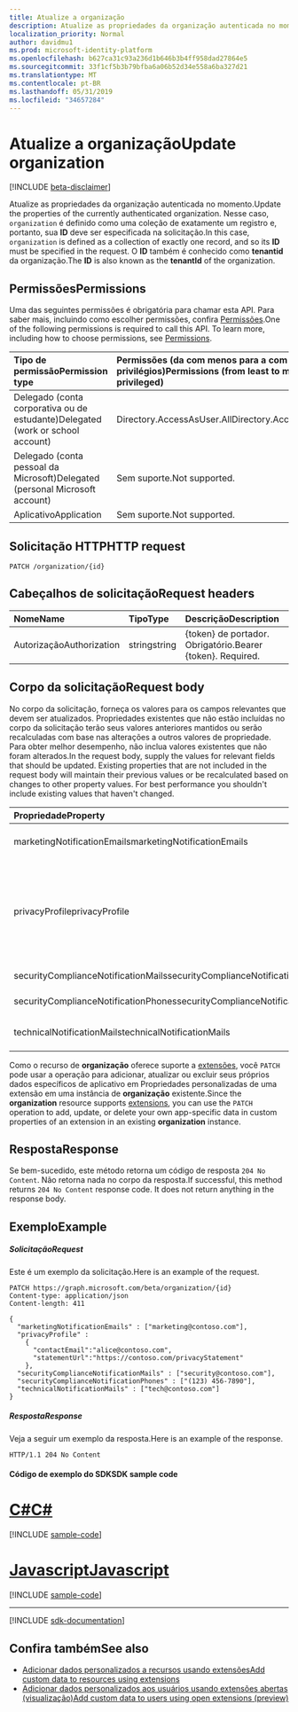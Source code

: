 ```yaml
---
title: Atualize a organização
description: Atualize as propriedades da organização autenticada no momento.
localization_priority: Normal
author: davidmu1
ms.prod: microsoft-identity-platform
ms.openlocfilehash: b627ca31c93a236d1b646b3b4ff958dad27864e5
ms.sourcegitcommit: 33f1cf5b3b79bfba6a06b52d34e558a6ba327d21
ms.translationtype: MT
ms.contentlocale: pt-BR
ms.lasthandoff: 05/31/2019
ms.locfileid: "34657284"
---
```

# <a name="update-organization"></a><span data-ttu-id="45302-103">Atualize a organização</span><span class="sxs-lookup"><span data-stu-id="45302-103">Update organization</span></span>

[!INCLUDE [beta-disclaimer](../../includes/beta-disclaimer.md)]

<span data-ttu-id="45302-104">Atualize as propriedades da organização autenticada no momento.</span><span class="sxs-lookup"><span data-stu-id="45302-104">Update the properties of the currently authenticated organization.</span></span> <span data-ttu-id="45302-105">Nesse caso, `organization` é definido como uma coleção de exatamente um registro e, portanto, sua **ID** deve ser especificada na solicitação.</span><span class="sxs-lookup"><span data-stu-id="45302-105">In this case, `organization` is defined as a collection of exactly one record, and so its **ID** must be specified in the request.</span></span>  <span data-ttu-id="45302-106">O **ID** também é conhecido como **tenantid** da organização.</span><span class="sxs-lookup"><span data-stu-id="45302-106">The **ID** is also known as the **tenantId** of the organization.</span></span>

## <a name="permissions"></a><span data-ttu-id="45302-107">Permissões</span><span class="sxs-lookup"><span data-stu-id="45302-107">Permissions</span></span>

<span data-ttu-id="45302-p102">Uma das seguintes permissões é obrigatória para chamar esta API. Para saber mais, incluindo como escolher permissões, confira [Permissões](/graph/permissions-reference).</span><span class="sxs-lookup"><span data-stu-id="45302-p102">One of the following permissions is required to call this API. To learn more, including how to choose permissions, see [Permissions](/graph/permissions-reference).</span></span>

|<span data-ttu-id="45302-110">Tipo de permissão</span><span class="sxs-lookup"><span data-stu-id="45302-110">Permission type</span></span> | <span data-ttu-id="45302-111">Permissões (da com menos para a com mais privilégios)</span><span class="sxs-lookup"><span data-stu-id="45302-111">Permissions (from least to most privileged)</span></span> |
|:--------------------|:---------------------------------------------------------|
|<span data-ttu-id="45302-112">Delegado (conta corporativa ou de estudante)</span><span class="sxs-lookup"><span data-stu-id="45302-112">Delegated (work or school account)</span></span> | <span data-ttu-id="45302-113">Directory.AccessAsUser.All</span><span class="sxs-lookup"><span data-stu-id="45302-113">Directory.AccessAsUser.All</span></span> |
|<span data-ttu-id="45302-114">Delegado (conta pessoal da Microsoft)</span><span class="sxs-lookup"><span data-stu-id="45302-114">Delegated (personal Microsoft account)</span></span> | <span data-ttu-id="45302-115">Sem suporte.</span><span class="sxs-lookup"><span data-stu-id="45302-115">Not supported.</span></span> |
|<span data-ttu-id="45302-116">Aplicativo</span><span class="sxs-lookup"><span data-stu-id="45302-116">Application</span></span> | <span data-ttu-id="45302-117">Sem suporte.</span><span class="sxs-lookup"><span data-stu-id="45302-117">Not supported.</span></span> |

## <a name="http-request"></a><span data-ttu-id="45302-118">Solicitação HTTP</span><span class="sxs-lookup"><span data-stu-id="45302-118">HTTP request</span></span>

<!-- { "blockType": "ignored" } -->

```http
PATCH /organization/{id}
```

## <a name="request-headers"></a><span data-ttu-id="45302-119">Cabeçalhos de solicitação</span><span class="sxs-lookup"><span data-stu-id="45302-119">Request headers</span></span>

| <span data-ttu-id="45302-120">Nome</span><span class="sxs-lookup"><span data-stu-id="45302-120">Name</span></span>       | <span data-ttu-id="45302-121">Tipo</span><span class="sxs-lookup"><span data-stu-id="45302-121">Type</span></span> | <span data-ttu-id="45302-122">Descrição</span><span class="sxs-lookup"><span data-stu-id="45302-122">Description</span></span>|
|:-----------|:------|:----------|
| <span data-ttu-id="45302-123">Autorização</span><span class="sxs-lookup"><span data-stu-id="45302-123">Authorization</span></span>  | <span data-ttu-id="45302-124">string</span><span class="sxs-lookup"><span data-stu-id="45302-124">string</span></span>  | <span data-ttu-id="45302-p103">{token} de portador. Obrigatório.</span><span class="sxs-lookup"><span data-stu-id="45302-p103">Bearer {token}. Required.</span></span> |

## <a name="request-body"></a><span data-ttu-id="45302-127">Corpo da solicitação</span><span class="sxs-lookup"><span data-stu-id="45302-127">Request body</span></span>

<span data-ttu-id="45302-p104">No corpo da solicitação, forneça os valores para os campos relevantes que devem ser atualizados. Propriedades existentes que não estão incluídas no corpo da solicitação terão seus valores anteriores mantidos ou serão recalculadas com base nas alterações a outros valores de propriedade. Para obter melhor desempenho, não inclua valores existentes que não foram alterados.</span><span class="sxs-lookup"><span data-stu-id="45302-p104">In the request body, supply the values for relevant fields that should be updated. Existing properties that are not included in the request body will maintain their previous values or be recalculated based on changes to other property values. For best performance you shouldn't include existing values that haven't changed.</span></span>

| <span data-ttu-id="45302-131">Propriedade</span><span class="sxs-lookup"><span data-stu-id="45302-131">Property</span></span>     | <span data-ttu-id="45302-132">Tipo</span><span class="sxs-lookup"><span data-stu-id="45302-132">Type</span></span>   |<span data-ttu-id="45302-133">Descrição</span><span class="sxs-lookup"><span data-stu-id="45302-133">Description</span></span>|
|:---------------|:--------|:----------|
|<span data-ttu-id="45302-134">marketingNotificationEmails</span><span class="sxs-lookup"><span data-stu-id="45302-134">marketingNotificationEmails</span></span>|<span data-ttu-id="45302-135">Coleção de cadeias de caracteres</span><span class="sxs-lookup"><span data-stu-id="45302-135">String collection</span></span>|                                        <span data-ttu-id="45302-136">**Anotações**: não anulável.</span><span class="sxs-lookup"><span data-stu-id="45302-136">**Notes**: not nullable.</span></span>            |
|<span data-ttu-id="45302-137">privacyProfile</span><span class="sxs-lookup"><span data-stu-id="45302-137">privacyProfile</span></span>|[<span data-ttu-id="45302-138">privacyProfile</span><span class="sxs-lookup"><span data-stu-id="45302-138">privacyProfile</span></span>](../resources/privacyprofile.md)|<span data-ttu-id="45302-139">O perfil de privacidade de uma organização (definir statementUrl e contactEmail).</span><span class="sxs-lookup"><span data-stu-id="45302-139">The privacy profile of an organization (set statementUrl and contactEmail).</span></span>            |
|<span data-ttu-id="45302-140">securityComplianceNotificationMails</span><span class="sxs-lookup"><span data-stu-id="45302-140">securityComplianceNotificationMails</span></span>|<span data-ttu-id="45302-141">Coleção de cadeias de caracteres</span><span class="sxs-lookup"><span data-stu-id="45302-141">String collection</span></span>||
|<span data-ttu-id="45302-142">securityComplianceNotificationPhones</span><span class="sxs-lookup"><span data-stu-id="45302-142">securityComplianceNotificationPhones</span></span>|<span data-ttu-id="45302-143">Coleção de cadeia de caracteres</span><span class="sxs-lookup"><span data-stu-id="45302-143">String collection</span></span>||
|<span data-ttu-id="45302-144">technicalNotificationMails</span><span class="sxs-lookup"><span data-stu-id="45302-144">technicalNotificationMails</span></span>|<span data-ttu-id="45302-145">Coleção de cadeias de caracteres</span><span class="sxs-lookup"><span data-stu-id="45302-145">String collection</span></span>|                                        <span data-ttu-id="45302-146">**Anotações**: não anulável.</span><span class="sxs-lookup"><span data-stu-id="45302-146">**Notes**: not nullable.</span></span>            |

<span data-ttu-id="45302-147">Como o recurso de **organização** oferece suporte a [extensões](/graph/extensibility-overview), você `PATCH` pode usar a operação para adicionar, atualizar ou excluir seus próprios dados específicos de aplicativo em Propriedades personalizadas de uma extensão em uma instância de **organização** existente.</span><span class="sxs-lookup"><span data-stu-id="45302-147">Since the **organization** resource supports [extensions](/graph/extensibility-overview), you can use the `PATCH` operation to add, update, or delete your own app-specific data in custom properties of an extension in an existing **organization** instance.</span></span>

## <a name="response"></a><span data-ttu-id="45302-148">Resposta</span><span class="sxs-lookup"><span data-stu-id="45302-148">Response</span></span>

<span data-ttu-id="45302-p105">Se bem-sucedido, este método retorna um código de resposta `204 No Content`. Não retorna nada no corpo da resposta.</span><span class="sxs-lookup"><span data-stu-id="45302-p105">If successful, this method returns `204 No Content` response code. It does not return anything in the response body.</span></span>

## <a name="example"></a><span data-ttu-id="45302-151">Exemplo</span><span class="sxs-lookup"><span data-stu-id="45302-151">Example</span></span>
##### <a name="request"></a><span data-ttu-id="45302-152">Solicitação</span><span class="sxs-lookup"><span data-stu-id="45302-152">Request</span></span>
<span data-ttu-id="45302-153">Este é um exemplo da solicitação.</span><span class="sxs-lookup"><span data-stu-id="45302-153">Here is an example of the request.</span></span>
<!-- {
  "blockType": "request",
  "name": "update_organization"
}-->

```http
PATCH https://graph.microsoft.com/beta/organization/{id}
Content-type: application/json
Content-length: 411

{
  "marketingNotificationEmails" : ["marketing@contoso.com"],
  "privacyProfile" :
    {
      "contactEmail":"alice@contoso.com",
      "statementUrl":"https://contoso.com/privacyStatement"
    },
  "securityComplianceNotificationMails" : ["security@contoso.com"],
  "securityComplianceNotificationPhones" : ["(123) 456-7890"],
  "technicalNotificationMails" : ["tech@contoso.com"]
}
```

##### <a name="response"></a><span data-ttu-id="45302-154">Resposta</span><span class="sxs-lookup"><span data-stu-id="45302-154">Response</span></span>

<span data-ttu-id="45302-155">Veja a seguir um exemplo da resposta.</span><span class="sxs-lookup"><span data-stu-id="45302-155">Here is an example of the response.</span></span>
<!-- {
  "blockType": "response",
  "truncated": true,
  "@odata.type": "microsoft.graph.organization"
} -->

```http
HTTP/1.1 204 No Content
```
#### <a name="sdk-sample-code"></a><span data-ttu-id="45302-156">Código de exemplo do SDK</span><span class="sxs-lookup"><span data-stu-id="45302-156">SDK sample code</span></span>
# <a name="ctabcs"></a>[<span data-ttu-id="45302-157">C#</span><span class="sxs-lookup"><span data-stu-id="45302-157">C#</span></span>](#tab/cs)
[!INCLUDE [sample-code](../includes/update_organization-Cs-snippets.md)]

# <a name="javascripttabjavascript"></a>[<span data-ttu-id="45302-158">Javascript</span><span class="sxs-lookup"><span data-stu-id="45302-158">Javascript</span></span>](#tab/javascript)
[!INCLUDE [sample-code](../includes/update_organization-Javascript-snippets.md)]

---

[!INCLUDE [sdk-documentation](../includes/snippets_sdk_documentation_link.md)]

## <a name="see-also"></a><span data-ttu-id="45302-159">Confira também</span><span class="sxs-lookup"><span data-stu-id="45302-159">See also</span></span>

- [<span data-ttu-id="45302-160">Adicionar dados personalizados a recursos usando extensões</span><span class="sxs-lookup"><span data-stu-id="45302-160">Add custom data to resources using extensions</span></span>](/graph/extensibility-overview)
- [<span data-ttu-id="45302-161">Adicionar dados personalizados aos usuários usando extensões abertas (visualização)</span><span class="sxs-lookup"><span data-stu-id="45302-161">Add custom data to users using open extensions (preview)</span></span>](/graph/extensibility-open-users)

<!--
- [Add custom data to groups using schema extensions (preview)](/graph/extensibility-schema-groups)
-->

<!-- uuid: 8fcb5dbc-d5aa-4681-8e31-b001d5168d79
2015-10-25 14:57:30 UTC -->
<!--
{
  "type": "#page.annotation",
  "description": "Update organization",
  "keywords": "",
  "section": "documentation",
  "tocPath": "",
  "suppressions": [
    "Error: /api-reference/beta/api/organization-update.md:\r\n      BookmarkMissing: '[#tab/cs](C#)'. Did you mean: #c (score: 5)",
    "Error: /api-reference/beta/api/organization-update.md:\r\n      BookmarkMissing: '[#tab/javascript](Javascript)'. Did you mean: #javascript (score: 4)"
  ]
}
-->
